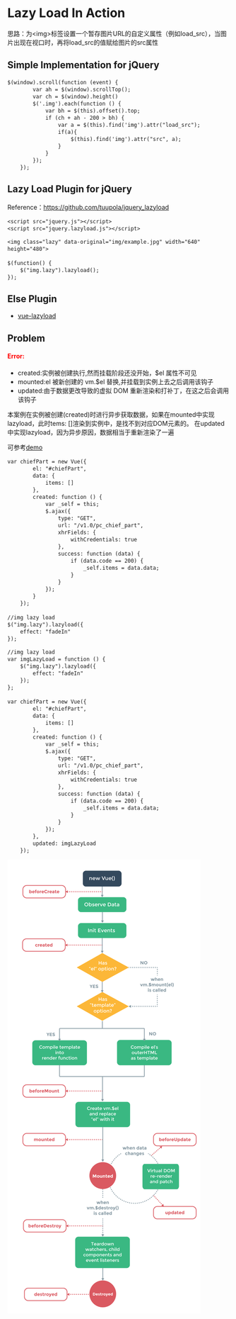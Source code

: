 # Lazy Load In Action

思路：为\<img\>标签设置一个暂存图片URL的自定义属性（例如load_src），当图片出现在视口时，再将load_src的值赋给图片的src属性

## Simple Implementation for jQuery
```
$(window).scroll(function (event) {
        var ah = $(window).scrollTop();
        var ch = $(window).height()
        $('.img').each(function () {
            var bh = $(this).offset().top;
            if (ch + ah - 200 > bh) {
                var a = $(this).find('img').attr("load_src");
                if(a){
                    $(this).find('img').attr("src", a);
                }
            }
        });
    });
```

## Lazy Load Plugin for jQuery

Reference：https://github.com/tuupola/jquery_lazyload

```
<script src="jquery.js"></script>
<script src="jquery.lazyload.js"></script>
```
```
<img class="lazy" data-original="img/example.jpg" width="640" height="480">

$(function() {
    $("img.lazy").lazyload();
});
```

## Else Plugin

- [vue-lazyload](https://github.com/hilongjw/vue-lazyload)


## Problem
<h4 style="color:red">Error:</h4>

- created:实例被创建执行,然而挂载阶段还没开始，$el 属性不可见
- mounted:el 被新创建的 vm.$el 替换,并挂载到实例上去之后调用该钩子
- updated:由于数据更改导致的虚拟 DOM 重新渲染和打补丁，在这之后会调用该钩子

本案例在实例被创建(created)时进行异步获取数据，如果在mounted中实现lazyload，此时tems: []渲染到实例中，是找不到对应DOM元素的。
在updated中实现lazyload，因为异步原因，数据相当于重新渲染了一遍

可参考[demo](../demo/lazy_load/)
```
var chiefPart = new Vue({
        el: "#chiefPart",
        data: {
            items: []
        },
        created: function () {
            var _self = this;
            $.ajax({
                type: "GET",
                url: "/v1.0/pc_chief_part",
                xhrFields: {
                    withCredentials: true
                },
                success: function (data) {
                    if (data.code == 200) {
                        _self.items = data.data;
                    }
                }
            });
        }
    });

//img lazy load
$("img.lazy").lazyload({
    effect: "fadeIn"
});
```

```
//img lazy load
var imgLazyLoad = function () {
    $("img.lazy").lazyload({
        effect: "fadeIn"
    });
};

var chiefPart = new Vue({
        el: "#chiefPart",
        data: {
            items: []
        },
        created: function () {
            var _self = this;
            $.ajax({
                type: "GET",
                url: "/v1.0/pc_chief_part",
                xhrFields: {
                    withCredentials: true
                },
                success: function (data) {
                    if (data.code == 200) {
                        _self.items = data.data;
                    }
                }
            });
        },
        updated: imgLazyLoad
    });
```
![Vue生命周期图](img/lifecycle.png)